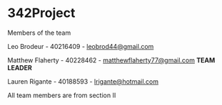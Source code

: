 # 342Project

Members of the team

Leo Brodeur - 40216409 - leobrod44@gmail.com

Matthew Flaherty - 40228462 - matthewflaherty77@gmail.com **TEAM LEADER**

Lauren Rigante - 40188593 - lrigante@hotmail.com


All team members are from section II
